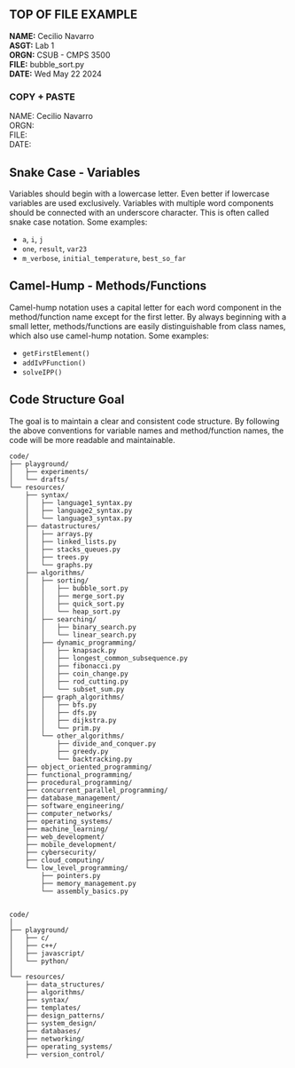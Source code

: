 ## TOP OF FILE EXAMPLE

**NAME:** Cecilio Navarro  
**ASGT:** Lab 1  
**ORGN:** CSUB - CMPS 3500  
**FILE:** bubble_sort.py  
**DATE:** Wed May 22 2024

### COPY + PASTE
NAME: Cecilio Navarro  
ORGN:  
FILE:   
DATE: 

## Snake Case - Variables

Variables should begin with a lowercase letter. Even better if lowercase variables are used exclusively. Variables with multiple word components should be connected with an underscore character. This is often called snake case notation. Some examples:

- `a`, `i`, `j`
- `one`, `result`, `var23`
- `m_verbose`, `initial_temperature`, `best_so_far`

## Camel-Hump - Methods/Functions

Camel-hump notation uses a capital letter for each word component in the method/function name except for the first letter. By always beginning with a small letter, methods/functions are easily distinguishable from class names, which also use camel-hump notation. Some examples:

- `getFirstElement()`
- `addIvPFunction()`
- `solveIPP()`

## Code Structure Goal

The goal is to maintain a clear and consistent code structure. By following the above conventions for variable names and method/function names, the code will be more readable and maintainable.

```plaintext
code/
├── playground/
│   ├── experiments/
│   └── drafts/
└── resources/
    ├── syntax/
    │   ├── language1_syntax.py
    │   ├── language2_syntax.py
    │   └── language3_syntax.py
    ├── datastructures/
    │   ├── arrays.py
    │   ├── linked_lists.py
    │   ├── stacks_queues.py
    │   ├── trees.py
    │   └── graphs.py
    ├── algorithms/
    │   ├── sorting/
    │   │   ├── bubble_sort.py
    │   │   ├── merge_sort.py
    │   │   ├── quick_sort.py
    │   │   └── heap_sort.py
    │   ├── searching/
    │   │   ├── binary_search.py
    │   │   └── linear_search.py
    │   ├── dynamic_programming/
    │   │   ├── knapsack.py
    │   │   ├── longest_common_subsequence.py
    │   │   ├── fibonacci.py
    │   │   ├── coin_change.py
    │   │   ├── rod_cutting.py
    │   │   └── subset_sum.py
    │   ├── graph_algorithms/
    │   │   ├── bfs.py
    │   │   ├── dfs.py
    │   │   ├── dijkstra.py
    │   │   └── prim.py
    │   └── other_algorithms/
    │       ├── divide_and_conquer.py
    │       ├── greedy.py
    │       └── backtracking.py
    ├── object_oriented_programming/
    ├── functional_programming/
    ├── procedural_programming/
    ├── concurrent_parallel_programming/
    ├── database_management/
    ├── software_engineering/
    ├── computer_networks/
    ├── operating_systems/
    ├── machine_learning/
    ├── web_development/
    ├── mobile_development/
    ├── cybersecurity/
    ├── cloud_computing/
    └── low_level_programming/
        ├── pointers.py
        ├── memory_management.py
        └── assembly_basics.py


code/
│
├── playground/
│   ├── c/
│   ├── c++/
│   ├── javascript/
│   └── python/
│
└── resources/
    ├── data_structures/
    ├── algorithms/
    ├── syntax/
    ├── templates/
    ├── design_patterns/
    ├── system_design/
    ├── databases/
    ├── networking/
    ├── operating_systems/
    ├── version_control/
